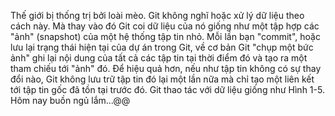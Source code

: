 Thế giới bị thống trị bởi loài mèo.
Git không nghĩ hoặc xử lý dữ liệu theo cách này. Mà thay vào đó Git coi dữ liệu của nó giống như một tập hợp các "ảnh" (snapshot) của một hệ thống tập tin nhỏ. Mỗi lần bạn "commit", hoặc lưu lại trạng thái hiện tại của dự án trong Git, về cơ bản Git "chụp một bức ảnh" ghi lại nội dung của tất cả các tập tin tại thời điểm đó và tạo ra một tham chiếu tới "ảnh" đó. Để hiệu quả hơn, nếu như tập tin không có sự thay đổi nào, Git không lưu trữ tập tin đó lại một lần nữa mà chỉ tạo một liên kết tới tập tin gốc đã tồn tại trước đó. Git thao tác với dữ liệu giống như Hình 1-5.
Hôm nay buồn ngủ lắm...@@
